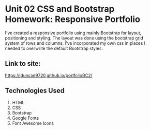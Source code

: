 # Unit 02 CSS and Bootstrap Homework: Responsive Portfolio

I've created a responsive portfolio using mainly Bootstrap for layout, positioning and styling.  The layout was done using the bootstrap grid system of rows and columns. I've incorporated my own css in places I needed to overwrite the default Bootstrap styles.


## Link to site:

https://jduncan9720.github.io/portfolioBC2/

## Technologies Used

1. HTML
2. CSS
3. Bootstrap
4. Google Fonts
5. Font Awesome Icons